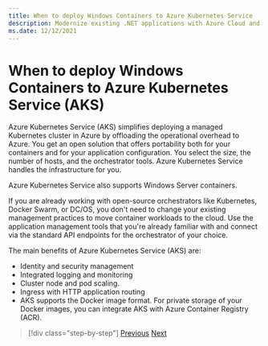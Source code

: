 ```yaml
---
title: When to deploy Windows Containers to Azure Kubernetes Service
description: Modernize existing .NET applications with Azure Cloud and Windows containers | When to deploy Windows Containers to Azure Kubernetes Service
ms.date: 12/12/2021
---
```

# When to deploy Windows Containers to Azure Kubernetes Service (AKS)

Azure Kubernetes Service (AKS) simplifies deploying a managed Kubernetes cluster in Azure by offloading the operational overhead to Azure. You get an open solution that offers portability both for your containers and for your application configuration. You select the size, the number of hosts, and the orchestrator tools. Azure Kubernetes Service handles the infrastructure for you.

Azure Kubernetes Service also supports Windows Server containers.

If you are already working with open-source orchestrators like Kubernetes, Docker Swarm, or DC/OS, you don't need to change your existing management practices to move container workloads to the cloud. Use the application management tools that you're already familiar with and connect via the standard API endpoints for the orchestrator of your choice.

The main benefits of Azure Kubernetes Service (AKS) are:

- Identity and security management
- Integrated logging and monitoring
- Cluster node and pod scaling.
- Ingress with HTTP application routing
- AKS supports the Docker image format. For private storage of your Docker images, you can integrate AKS with Azure Container Registry (ACR).

>[!div class="step-by-step"]
>[Previous](when-to-deploy-windows-containers-to-azure-container-instances-ACI.md)
>[Next](choosing-azure-compute-options-for-container-based-applications.md)
